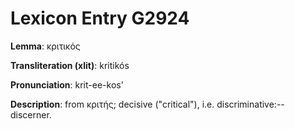 # Lexicon Entry G2924

**Lemma**: κριτικός

**Transliteration (xlit)**: kritikós

**Pronunciation**: krit-ee-kos'

**Description**:
from κριτής; decisive ("critical"), i.e. discriminative:--discerner.
